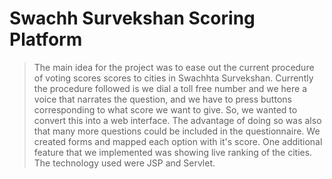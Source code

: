 # Swachh Survekshan Scoring Platform

> The main idea for the project was to ease out the current procedure of voting scores scores to cities in Swachhta Survekshan.
> Currently the procedure followed is we dial a toll free number and we here a voice that narrates the question, and we have to press buttons corresponding to what score we want to give.
> So, we wanted to convert this into a web interface. The advantage of doing so was also that many more questions could be included in the questionnaire.
> We created forms and mapped each option with it's score. One additional  feature that we implemented was showing live ranking of the cities.
> The technology used were JSP and Servlet.
